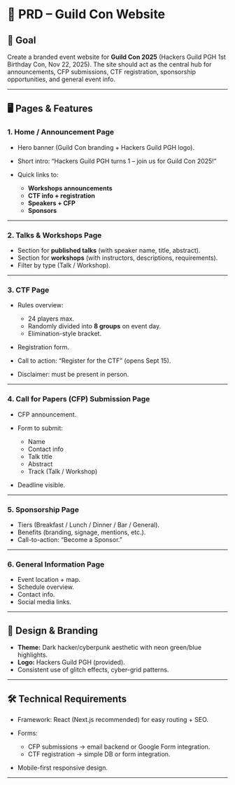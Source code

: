 

# 📑 PRD – Guild Con Website

## 🎯 Goal

Create a branded event website for **Guild Con 2025** (Hackers Guild PGH 1st Birthday Con, Nov 22, 2025). The site should act as the central hub for announcements, CFP submissions, CTF registration, sponsorship opportunities, and general event info.

---

## 🖥️ Pages & Features

### 1. **Home / Announcement Page**

* Hero banner (Guild Con branding + Hackers Guild PGH logo).
* Short intro: “Hackers Guild PGH turns 1 – join us for Guild Con 2025!”
* Quick links to:

  * **Workshops announcements**
  * **CTF info + registration**
  * **Speakers + CFP**
  * **Sponsors**

---

### 2. **Talks & Workshops Page**

* Section for **published talks** (with speaker name, title, abstract).
* Section for **workshops** (with instructors, descriptions, requirements).
* Filter by type (Talk / Workshop).

---

### 3. **CTF Page**

* Rules overview:

  * 24 players max.
  * Randomly divided into **8 groups** on event day.
  * Elimination-style bracket.
* Registration form.
* Call to action: “Register for the CTF” (opens Sept 15).
* Disclaimer: must be present in person.

---

### 4. **Call for Papers (CFP) Submission Page**

* CFP announcement.
* Form to submit:

  * Name
  * Contact info
  * Talk title
  * Abstract
  * Track (Talk / Workshop)
* Deadline visible.

---

### 5. **Sponsorship Page**

* Tiers (Breakfast / Lunch / Dinner / Bar / General).
* Benefits (branding, signage, mentions, etc.).
* Call-to-action: “Become a Sponsor.”

---

### 6. **General Information Page**

* Event location + map.
* Schedule overview.
* Contact info.
* Social media links.

---

## 🎨 Design & Branding

* **Theme:** Dark hacker/cyberpunk aesthetic with neon green/blue highlights.
* **Logo:** Hackers Guild PGH (provided).
* Consistent use of glitch effects, cyber-grid patterns.

---

## 🛠️ Technical Requirements

* Framework: React (Next.js recommended) for easy routing + SEO.
* Forms:

  * CFP submissions → email backend or Google Form integration.
  * CTF registration → simple DB or form integration.
* Mobile-first responsive design.

---


